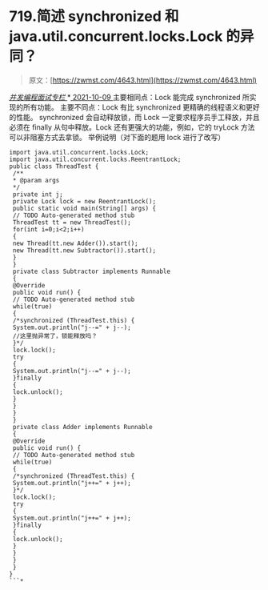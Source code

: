<!--yml
category: 未分类
date: 0001-01-01 00:00:00
-->

# 719.简述 synchronized 和 java.util.concurrent.locks.Lock 的异同？

> 原文：[https://zwmst.com/4643.html](https://zwmst.com/4643.html)

   [ *并发编程面试专栏* ](https://zwmst.com/%e5%b9%b6%e5%8f%91%e7%bc%96%e7%a8%8b%e9%9d%a2%e8%af%95%e4%b8%93%e6%a0%8f)*[ <time datetime="2021-10-10T00:40:21+08:00"> 2021-10-09 </time> ](https://zwmst.com/4643.html)  主要相同点：Lock 能完成 synchronized 所实现的所有功能。
主要不同点：Lock 有比 synchronized 更精确的线程语义和更好的性能。
synchronized 会自动释放锁，而 Lock 一定要求程序员手工释放，并且必须在 finally 从句中释放。Lock 还有更强大的功能，例如，它的 tryLock 方法可以非阻塞方式去拿锁。
举例说明（对下面的题用 lock 进行了改写）

```
import java.util.concurrent.locks.Lock;
import java.util.concurrent.locks.ReentrantLock;
public class ThreadTest {
 /**
 * @param args
 */
 private int j;
 private Lock lock = new ReentrantLock();
 public static void main(String[] args) {
 // TODO Auto-generated method stub
 ThreadTest tt = new ThreadTest();
 for(int i=0;i<2;i++)
 {
 new Thread(tt.new Adder()).start();
 new Thread(tt.new Subtractor()).start();
 }
 }
 private class Subtractor implements Runnable
 {
 @Override
 public void run() {
 // TODO Auto-generated method stub
 while(true)
 {
 /*synchronized (ThreadTest.this) { 
 System.out.println("j--=" + j--);
 //这里抛异常了，锁能释放吗？
 }*/
 lock.lock();
 try
 {
 System.out.println("j--=" + j--);
 }finally
 {
 lock.unlock();
 }
 }
 }
 }
 private class Adder implements Runnable
 {
 @Override
 public void run() {
 // TODO Auto-generated method stub
 while(true)
 {
 /*synchronized (ThreadTest.this) {
 System.out.println("j++=" + j++); 
 }*/
 lock.lock();
 try
 {
 System.out.println("j++=" + j++);
 }finally
 {
 lock.unlock();
 } 
 } 
 }
 }
}
```*